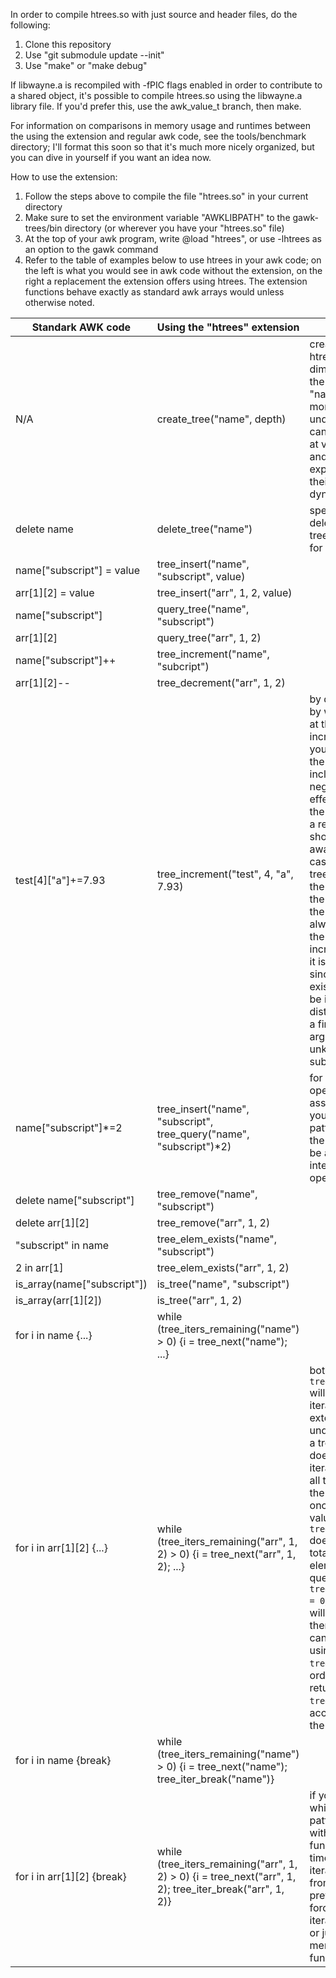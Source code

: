 In order to compile htrees.so with just source and header files, do the following:
1. Clone this repository
2. Use "git submodule update --init"
3. Use "make" or "make debug"

If libwayne.a is recompiled with -fPIC flags enabled in order to contribute to a shared object, it's possible to compile htrees.so using the libwayne.a library file. If you'd prefer this, use the awk_value_t branch, then make.

For information on comparisons in memory usage and runtimes between the using the extension and regular awk code, see the tools/benchmark directory; I'll format this soon so that it's much more nicely organized, but you can dive in yourself if you want an idea now. 

How to use the extension:
1. Follow the steps above to compile the file "htrees.so" in your current directory
2. Make sure to set the environment variable "AWKLIBPATH" to the gawk-trees/bin directory (or wherever you have your "htrees.so" file)
3. At the top of your awk program, write @load "htrees", or use -lhtrees as an option to the gawk command
4. Refer to the table of examples below to use htrees in your awk code; on the left is what you would
see in awk code without the extension, on the right a replacement the extension offers using htrees. The
extension functions behave exactly as standard awk arrays would unless otherwise noted. 

| Standark AWK code | Using the "htrees" extension  | Extra Notes |
|-------------------|-------------------------------|-------------|
| N/A | create_tree("name", depth) | creates an empty htree with `depth` dimensions, held by the extension under "name"; at the moment, the htrees under the extension can't store elements at variable depths, and they also cannot expand or shrink their depth dynamically |
| delete name | delete_tree("name") | specifically used for deleting the entire tree, see tree_remove for deleting elements |
| name["subscript"] = value | tree_insert("name", "subscript", value) | |
| arr[1][2] = value | tree_insert("arr", 1, 2, value) | |
| name["subscript"] | query_tree("name", "subscript") | |
| arr[1][2] | query_tree("arr", 1, 2) | |
| name["subscript"]++ | tree_increment("name", "subcript") | |
| arr[1][2]-- | tree_decrement("arr", 1, 2) | |
| test[4]["a"]+=7.93 | tree_increment("test", 4, "a", 7.93) | by default, the value by which the element at the query increments is 1, but you can specify it as the last argument, including as a negative value, effectively changing the operation, and as a real number, as shown above; be aware that in the case that there is no tree that exists under the name given as the first argument, the last argument will always be treated as the amount to increment as long as it is a valid number, since for a non-existent tree it would be impossible to distinguish between a final optional argument and an unknown number of subscripts |
| name["subscript"]*=2 | tree_insert("name", "subscript", tree_query("name", "subscript")*2) | for now, for any other operations with an assignment shortcut, you can follow this pattern, although in the future there may be a different interface for each operation |
| delete name["subscript"] | tree_remove("name", "subscript") | |
| delete arr[1][2] | tree_remove("arr", 1, 2) | |
| "subscript" in name | tree_elem_exists("name", "subscript") | |
| 2 in arr[1] | tree_elem_exists("arr", 1, 2) | |
| is_array(name["subscript"]) | is_tree("name", "subscript") | |
| is_array(arr[1][2]) | is_tree("arr", 1, 2) | |
| for i in name {...} | while (tree_iters_remaining("name") > 0) {i = tree_next("name"); ...} | |
| for i in arr[1][2] {...} | while (tree_iters_remaining("arr", 1, 2) > 0) {i = tree_next("arr", 1, 2); ...} | both `tree_next` and `tree_iters_remaining` will create an internal iterator within the extension if one under the query (for a tree or subtree) doesn't exist yet. The iterator does not hold all the elements in the tree in memory at once, so the return value of `tree_iters_remaining` does not reflect the total number of elements at the query. Once `tree_iters_remaining = 0`, the given iterator will be freed and therefore reset; this can be done forcibly using `tree_iter_break`. The order of the indices returned by `tree_next` are according to a DFS of the tree at the query |
| for i in name {break} | while (tree_iters_remaining("name") > 0) {i = tree_next("name"); tree_iter_break("name")} | | 
| for i in arr[1][2] {break} | while (tree_iters_remaining("arr", 1, 2) > 0) {i = tree_next("arr", 1, 2); tree_iter_break("arr", 1, 2)} | if you break out of a while loop using the pattern shown above without using this function, the next time you use that iterator, it will resume from where it was previously. To forcefully reset the iterator at the query, or just to free it from memory, use this function. |
